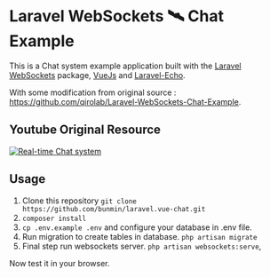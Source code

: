 # Laravel WebSockets 🛰 Chat Example

This is a Chat system example application built with the [Laravel WebSockets](https://github.com/beyondcode/laravel-websockets) package, [VueJs](https://vuejs.org/) and [Laravel-Echo](https://laravel.com/docs/5.7/broadcasting#installing-laravel-echo).

With some modification from original source : https://github.com/qirolab/Laravel-WebSockets-Chat-Example.

## Youtube Original Resource
[![Real-time Chat system](http://i3.ytimg.com/vi/H_4UubWE9NQ/hqdefault.jpg)](https://www.youtube.com/watch?v=H_4UubWE9NQ&list=PL1TrjkMQ8UbWfFUCimQ50CdrR_J7QvEFW)

## Usage

1. Clone this repository
`git clone https://github.com/bunmin/laravel.vue-chat.git`
2. `composer install`
4. `cp .env.example .env` and configure your database in .env file.
5. Run migration to create tables in database.
`php artisan migrate`
6. Final step run websockets server.
`php artisan websockets:serve`,

Now test it in your browser.



